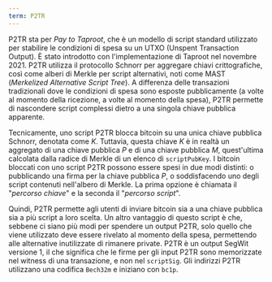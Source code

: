 ```yaml
---
term: P2TR
---
```


P2TR sta per *Pay to Taproot*, che è un modello di script standard utilizzato per stabilire le condizioni di spesa su un UTXO (Unspent Transaction Output). È stato introdotto con l'implementazione di Taproot nel novembre 2021. P2TR utilizza il protocollo Schnorr per aggregare chiavi crittografiche, così come alberi di Merkle per script alternativi, noti come MAST (*Merkelized Alternative Script Tree*). A differenza delle transazioni tradizionali dove le condizioni di spesa sono esposte pubblicamente (a volte al momento della ricezione, a volte al momento della spesa), P2TR permette di nascondere script complessi dietro a una singola chiave pubblica apparente.

Tecnicamente, uno script P2TR blocca bitcoin su una unica chiave pubblica Schnorr, denotata come $K$. Tuttavia, questa chiave $K$ è in realtà un aggregato di una chiave pubblica $P$ e di una chiave pubblica $M$, quest'ultima calcolata dalla radice di Merkle di un elenco di `scriptPubKey`. I bitcoin bloccati con uno script P2TR possono essere spesi in due modi distinti: o pubblicando una firma per la chiave pubblica $P$, o soddisfacendo uno degli script contenuti nell'albero di Merkle. La prima opzione è chiamata il "*percorso chiave*" e la seconda il "*percorso script*".

Quindi, P2TR permette agli utenti di inviare bitcoin sia a una chiave pubblica sia a più script a loro scelta. Un altro vantaggio di questo script è che, sebbene ci siano più modi per spendere un output P2TR, solo quello che viene utilizzato deve essere rivelato al momento della spesa, permettendo alle alternative inutilizzate di rimanere private. P2TR è un output SegWit versione 1, il che significa che le firme per gli input P2TR sono memorizzate nel witness di una transazione, e non nel `scriptSig`. Gli indirizzi P2TR utilizzano una codifica `Bech32m` e iniziano con `bc1p`.